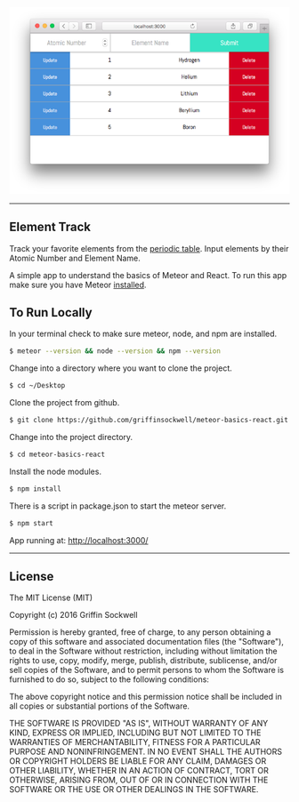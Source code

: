 ![screenshot](screenshot.png)

---

## Element Track

Track your favorite elements from the [periodic table](https://en.wikipedia.org/wiki/Periodic_table). Input elements by their Atomic Number and Element Name.

A simple app to understand the basics of Meteor and React. To run this app make sure you have Meteor [installed](https://www.meteor.com/install).

## To Run Locally

In your terminal check to make sure meteor, node, and npm are installed.
```bash
$ meteor --version && node --version && npm --version
```

Change into a directory where you want to clone the project.
```bash
$ cd ~/Desktop
```

Clone the project from github.
```bash
$ git clone https://github.com/griffinsockwell/meteor-basics-react.git
```

Change into the project directory.
```bash
$ cd meteor-basics-react
```

Install the node modules.
```bash
$ npm install
```

There is a script in package.json to start the meteor server.
```bash
$ npm start
```

App running at: [http://localhost:3000/](http://localhost:3000/)

---

## License

The MIT License (MIT)

Copyright (c) 2016 Griffin Sockwell

Permission is hereby granted, free of charge, to any person obtaining a copy of this software and associated documentation files (the "Software"), to deal in the Software without restriction, including without limitation the rights to use, copy, modify, merge, publish, distribute, sublicense, and/or sell copies of the Software, and to permit persons to whom the Software is furnished to do so, subject to the following conditions:

The above copyright notice and this permission notice shall be included in all copies or substantial portions of the Software.

THE SOFTWARE IS PROVIDED "AS IS", WITHOUT WARRANTY OF ANY KIND, EXPRESS OR IMPLIED, INCLUDING BUT NOT LIMITED TO THE WARRANTIES OF MERCHANTABILITY, FITNESS FOR A PARTICULAR PURPOSE AND NONINFRINGEMENT. IN NO EVENT SHALL THE AUTHORS OR COPYRIGHT HOLDERS BE LIABLE FOR ANY CLAIM, DAMAGES OR OTHER LIABILITY, WHETHER IN AN ACTION OF CONTRACT, TORT OR OTHERWISE, ARISING FROM, OUT OF OR IN CONNECTION WITH THE SOFTWARE OR THE USE OR OTHER DEALINGS IN THE SOFTWARE.
